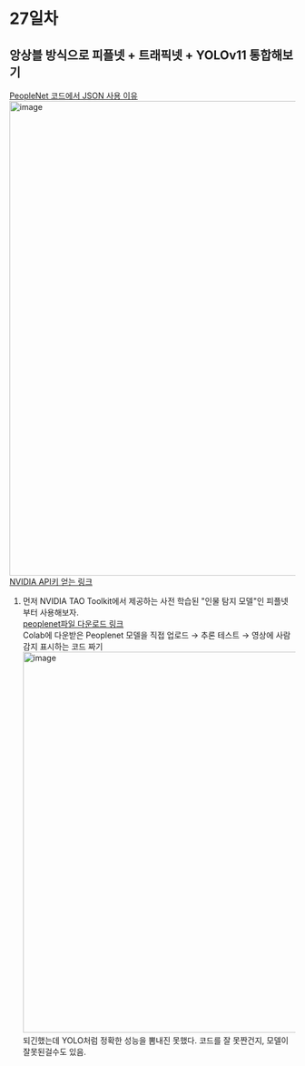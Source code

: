 # 27일차

## 앙상블 방식으로 피플넷 + 트래픽넷 + YOLOv11 통합해보기
[PeopleNet 코드에서 JSON 사용 이유](https://docs.google.com/document/d/1SnvIRPLFytKIlkodnae1Oy3yTGx06QKs6U2mvX7UhUw/edit?tab=t.0#heading=h.7bz91vm5rr3n)<br>
<img width="1388" height="835" alt="image" src="https://github.com/user-attachments/assets/b5642df7-2700-43c1-b6d1-80f7062f5543" /><br>
[NVIDIA API키 얻는 링크](https://org.ngc.nvidia.com/setup/api-keys)<br>

1. 먼저 NVIDIA TAO Toolkit에서 제공하는 사전 학습된 "인물 탐지 모델"인 피플넷부터 사용해보자.<br>
[peoplenet파일 다운로드 링크](https://catalog.ngc.nvidia.com/orgs/nvidia/teams/tao/models/peoplenet)<br>
Colab에 다운받은 Peoplenet 모델을 직접 업로드 → 추론 테스트 → 영상에 사람 감지 표시하는 코드 짜기<br>
<img width="1179" height="670" alt="image" src="https://github.com/user-attachments/assets/4b69cffc-5d89-4430-9a46-793bea520409" /><br>
되긴했는데 YOLO처럼 정확한 성능을 뽐내진 못했다. 코드를 잘 못짠건지, 모델이 잘못된걸수도 있음.

